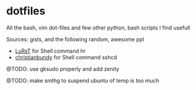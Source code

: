 dotfiles
========

All the bash, vim dot-files and few other python, bash scripts I find usefull

Sources: gists, and the following random, awesome ppl

* [LuRsT](https://github.com/LuRsT) for Shell command hr
* [christianbundy](https://github.com/christianbundy) for Shell command sshcd

@TODO: use gksudo properly and add zenity

@TODO: make smthg to suspend ubuntu of temp is too much

